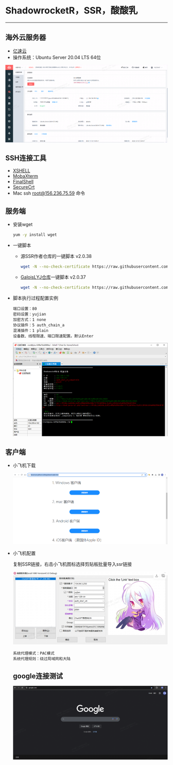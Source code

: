 # ShadowrocketR，SSR，酸酸乳

---

## 海外云服务器

- [亿速云](https://uc.yisu.com/index.php/vhost/lightserver.html)
- 操作系统：Ubuntu Server 20.04 LTS 64位

![亿速云](https://raw.githubusercontent.com/GaloisLYJ/booknotes/refs/heads/master/%E4%BA%91%E6%9C%8D%E5%8A%A1%E5%99%A8%E4%B9%8B%E7%A7%91%E5%AD%A6%E4%B8%8A%E7%BD%91/file/%E4%BA%BF%E9%80%9F%E4%BA%91Ubuntu.png?token=GHSAT0AAAAAAC3ELS3CXLIQFBKCBBAOPEHOZ2NQMWQ)

## SSH连接工具

- [XSHELL](https://www.xshell.com/zh/free-for-home-school/)
- [MobaXterm](https://mobaxterm.mobatek.net/)
- [FinalShell](https://www.hostbuf.com/t/988.html)
- [SecureCrt](https://www.vandyke.com/products/securecrt/)
- Mac ssh root@156.236.75.59 命令

## 服务端

- 安装wget

  ```bash
  yum -y install wget
  ```

- 一键脚本

  - 源SSR作者仓库的一键脚本 v2.0.38

    ```bash
    wget -N --no-check-certificate https://raw.githubusercontent.com/ToyoDAdoubi/doubi/master/ssr.sh && chmod +x ssr.sh && bash ssr.sh
    ```

  - [GaloisLYJ仓库](https://github.com/GaloisLYJ/doubi)一键脚本 v2.0.37

    ```bash
    wget -N --no-check-certificate https://raw.githubusercontent.com/GaloisLYJ/doubi/refs/heads/master/ssr.sh && chmod +x ssr.sh && bash ssr.sh
    ```

- 脚本执行过程配置实例

  ```
  端口设置：80
  密码设置：yujian
  加密方式：1 none
  协议插件：5 auth_chain_a
  混淆插件：1 plain
  设备数、线程限速、端口限速配置。默认Enter
  ```

  <img src="https://raw.githubusercontent.com/GaloisLYJ/booknotes/refs/heads/master/%E4%BA%91%E6%9C%8D%E5%8A%A1%E5%99%A8%E4%B9%8B%E7%A7%91%E5%AD%A6%E4%B8%8A%E7%BD%91/file/SSR%E6%9C%8D%E5%8A%A1%E7%AB%AF%E9%85%8D%E7%BD%AE.png?token=GHSAT0AAAAAAC3ELS3CDYVFQ2NVY7OOAFLUZ2NQOYA" style="zoom:60%;" />

## 客户端

- 小飞机下载

  ![小飞机下载](https://raw.githubusercontent.com/GaloisLYJ/booknotes/refs/heads/master/%E4%BA%91%E6%9C%8D%E5%8A%A1%E5%99%A8%E4%B9%8B%E7%A7%91%E5%AD%A6%E4%B8%8A%E7%BD%91/file/%E5%B0%8F%E9%A3%9E%E6%9C%BA%E4%B8%8B%E8%BD%BD.png?token=GHSAT0AAAAAAC3ELS3CA4YFVZLFGERGL6ZWZ2NQPXQ)

- 小飞机配置

  复制SSR链接，右击小飞机图标选择剪贴板批量导入ssr链接

  ![小飞机配置](https://raw.githubusercontent.com/GaloisLYJ/booknotes/refs/heads/master/%E4%BA%91%E6%9C%8D%E5%8A%A1%E5%99%A8%E4%B9%8B%E7%A7%91%E5%AD%A6%E4%B8%8A%E7%BD%91/file/SSR%E5%AE%A2%E6%88%B7%E7%AB%AF%E9%85%8D%E7%BD%AE.png?token=GHSAT0AAAAAAC3ELS3CYSJU6SYININCXNKUZ2NQRDA)

  ```
  系统代理模式：PAC模式
  系统代理规则：绕过局域网和大陆
  ```

  ## google连接测试

  <img src="https://raw.githubusercontent.com/GaloisLYJ/booknotes/refs/heads/master/%E4%BA%91%E6%9C%8D%E5%8A%A1%E5%99%A8%E4%B9%8B%E7%A7%91%E5%AD%A6%E4%B8%8A%E7%BD%91/file/google%E8%BF%9E%E6%8E%A5%E6%B5%8B%E8%AF%95.png?token=GHSAT0AAAAAAC3ELS3CCCWU7F2WEQC765G2Z2NQRWQ" alt="google" style="zoom:50%;" />